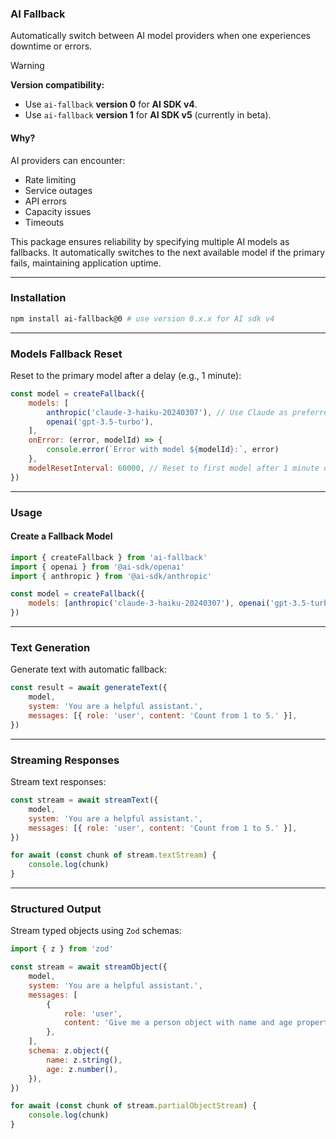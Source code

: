 ### AI Fallback

Automatically switch between AI model providers when one experiences downtime or errors.

> [!warning]
> **Version compatibility:**
> - Use `ai-fallback` **version 0** for **AI SDK v4**.<br>
> - Use `ai-fallback` **version 1** for **AI SDK v5** (currently in beta).

#### Why?

AI providers can encounter:

-   Rate limiting
-   Service outages
-   API errors
-   Capacity issues
-   Timeouts

This package ensures reliability by specifying multiple AI models as fallbacks. It automatically switches to the next available model if the primary fails, maintaining application uptime.

---

### Installation

```bash
npm install ai-fallback@0 # use version 0.x.x for AI sdk v4
```

---

### Models Fallback Reset

Reset to the primary model after a delay (e.g., 1 minute):

```javascript
const model = createFallback({
    models: [
        anthropic('claude-3-haiku-20240307'), // Use Claude as preferred model
        openai('gpt-3.5-turbo'),
    ],
    onError: (error, modelId) => {
        console.error(`Error with model ${modelId}:`, error)
    },
    modelResetInterval: 60000, // Reset to first model after 1 minute of the first error
})
```

---

### Usage

#### Create a Fallback Model

```javascript
import { createFallback } from 'ai-fallback'
import { openai } from '@ai-sdk/openai'
import { anthropic } from '@ai-sdk/anthropic'

const model = createFallback({
    models: [anthropic('claude-3-haiku-20240307'), openai('gpt-3.5-turbo')],
})
```


---

### Text Generation

Generate text with automatic fallback:

```javascript
const result = await generateText({
    model,
    system: 'You are a helpful assistant.',
    messages: [{ role: 'user', content: 'Count from 1 to 5.' }],
})
```

---

### Streaming Responses

Stream text responses:

```javascript
const stream = await streamText({
    model,
    system: 'You are a helpful assistant.',
    messages: [{ role: 'user', content: 'Count from 1 to 5.' }],
})

for await (const chunk of stream.textStream) {
    console.log(chunk)
}
```

---

### Structured Output

Stream typed objects using `Zod` schemas:

```javascript
import { z } from 'zod'

const stream = await streamObject({
    model,
    system: 'You are a helpful assistant.',
    messages: [
        {
            role: 'user',
            content: 'Give me a person object with name and age properties.',
        },
    ],
    schema: z.object({
        name: z.string(),
        age: z.number(),
    }),
})

for await (const chunk of stream.partialObjectStream) {
    console.log(chunk)
}
```
